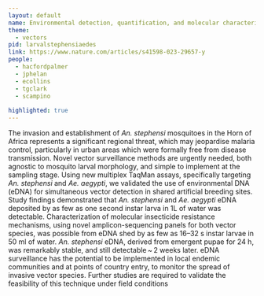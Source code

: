 ```yaml
---
layout: default
name: Environmental detection, quantification, and molecular characterization of <i>Anopheles stephensi</i> and <i>Aedes aegypti</i>
theme: 
  - vectors
pid: larvalstephensiaedes
link: https://www.nature.com/articles/s41598-023-29657-y
people:
  - hacfordpalmer
  - jphelan
  - ecollins
  - tgclark
  - scampino
  
highlighted: true
---
```


The invasion and establishment of <i>An. stephensi</i> mosquitoes in the Horn of Africa represents a significant regional threat, which may jeopardise malaria control, particularly in urban areas which were formally free from disease transmission. Novel vector surveillance methods are urgently needed, both agnostic to mosquito larval morphology, and simple to implement at the sampling stage. Using new multiplex TaqMan assays, specifically targeting <i>An. stephensi</i> and <i>Ae. aegypti</i>, we validated the use of environmental DNA (eDNA) for simultaneous vector detection in shared artificial breeding sites. Study findings demonstrated that <i>An. stephensi</i> and <i>Ae. aegypti</i> eDNA deposited by as few as one second instar larva in 1L of water was detectable. Characterization of molecular insecticide resistance mechanisms, using novel amplicon-sequencing panels for both vector species, was possible from eDNA shed by as few as 16–32 s instar larvae in 50 ml of water. <i>An. stephensi</i> eDNA, derived from emergent pupae for 24 h, was remarkably stable, and still detectable ~ 2 weeks later. eDNA surveillance has the potential to be implemented in local endemic communities and at points of country entry, to monitor the spread of invasive vector species. Further studies are required to validate the feasibility of this technique under field conditions